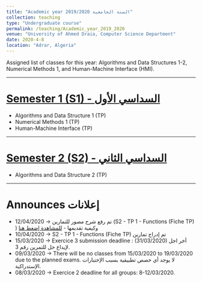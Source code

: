 ```yaml
---
title: "Academic year 2019/2020 السنة الجامعية"
collection: teaching
type: "Undergraduate course"
permalink: /teaching/Academic_year_2019_2020
venue: "University of Ahmed Draia, Computer Science Department"
date: 2020-4-8
location: "Adrar, Algeria"
---
```


Assigned list of classes for this year: Algorithms and Data Structures 1-2, Numerical Methods 1, and Human-Machine Interface (HMI).

***

[Semester 1 (S1) - السداسي الأول](/teaching_content/academic_year_2019_2020/2019-2020-1st-semester-teaching)
======

* Algorithms and Data Structure 1 (TP)
* Numerical Methods 1 (TP)
* Human-Machine Interface (TP)

***

[Semester 2 (S2) - السداسي الثاني](/teaching_content/academic_year_2019_2020/2019-2020-2nd-semester-teaching)
======

* Algorithms and Data Structure 2 (TP)
	
	
***

Announces إعلانات
======
* 12/04/2020 ->  تم رفع شرح مصور للتمارين (S2 - TP 1 - Functions (Fiche TP) ) وكيفية تقديمها  - [للمشاهدة إضغط هنا](https://drive.google.com/file/d/1E6w6ojhqDbdDbMgkTiDOr8o9FuYBvISh/view)
* 10/04/2020 -> S2 - TP 1 - Functions (Fiche TP) تم إدراج تمارين 
* 15/03/2020 -> Exercice 3 submission deadline : (31/03/2020) أخر اجل لإيداع حل للتمرين رقم 3.
* 09/03/2020 -> There will be no classes from 15/03/2020 to 19/03/2020 due to the planned exams. لا يوجد أي حصص تطبيقية بسبب الإختبارات الإستدراكية.
* 08/03/2020 -> Exercice 2 deadline for all groups: 8-12/03/2020.

